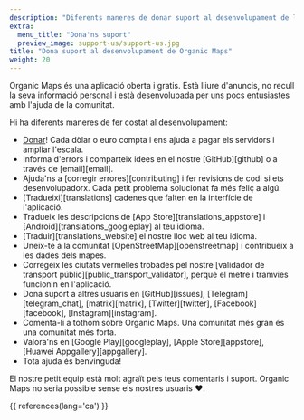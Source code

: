 ```yaml
---
description: "Diferents maneres de donar suport al desenvolupament de la nostra aplicació lliure"
extra:
  menu_title: "Dona'ns suport"
  preview_image: support-us/support-us.jpg
title: "Dona suport al desenvolupament de Organic Maps"
weight: 20
---
```


Organic Maps és una aplicació oberta i gratis. Està lliure d'anuncis, no
recull la seva informació personal i està desenvolupada per uns pocs
entusiastes amb l'ajuda de la comunitat.

Hi ha diferents maneres de fer costat al desenvolupament:

- [Donar](@/donate/index.es.md)! Cada dòlar o euro compta i ens ajuda a
  pagar els servidors i ampliar l'escala.
- Informa d'errors i comparteix idees en el nostre [GitHub][github] o a
  través de [email][email].
- Ajuda'ns a [corregir errores][contributing] i fer revisions de codi si ets
  desenvolupadorx. Cada petit problema solucionat fa més feliç a algú.
- [Tradueixi][translations] cadenes que falten en la interfície de
  l'aplicació.
- Tradueix les descripcions de [App Store][translations_appstore] i
  [Android][translations_googleplay] al teu idioma.
- [Traduir][translations_website] el nostre lloc web al teu idioma.
- Uneix-te a la comunitat [OpenStreetMap][openstreetmap] i contribueix a les
  dades dels mapes.
- Corregeix les ciutats vermelles trobades pel nostre [validador de
  transport públic][public_transport_validator], perquè el metre i tramvies
  funcionin en l'aplicació.
- Dona suport a altres usuaris en [GitHub][issues],
  [Telegram][telegram_chat], [matrix][matrix], [Twitter][twitter],
  [Facebook][facebook], [Instagram][instagram].
- Comenta-li a tothom sobre Organic Maps. Una comunitat més gran és una
  comunitat més forta.
- Valora'ns en [Google Play][googleplay], [Apple Store][appstore], [Huawei
  Appgallery][appgallery].
- Tota ajuda és benvinguda!

El nostre petit equip està molt agraït pels teus comentaris i
suport. Organic Maps no seria possible sense els nostres usuaris ❤️.

{{ references(lang='ca') }}
